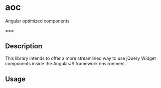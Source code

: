 aoc
===

Angular optimized components

===

Description
---

This library intends to offer a more streamlined way to use jQuery Widget components inside the AngularJS framework environment.

Usage
---

